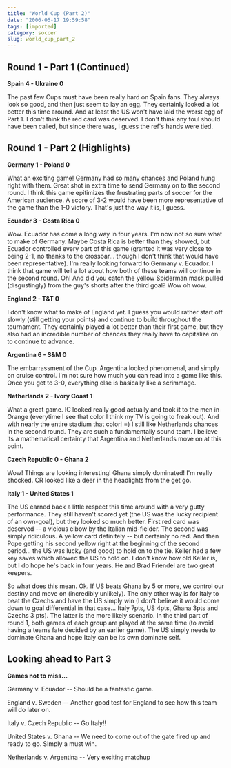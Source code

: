```yaml
---
title: "World Cup (Part 2)"
date: "2006-06-17 19:59:58"
tags: [imported]
category: soccer
slug: world_cup_part_2
---
```


## Round 1 - Part 1 (Continued)

<strong>Spain 4 - Ukraine 0</strong>

The past few Cups must have been really hard on Spain fans. They always look so
good, and then just seem to lay an egg. They certainly looked a lot better this
time around. And at least the US won't have laid the worst egg of Part 1. I
don't think the red card was deserved. I don't think any foul should have been
called, but since there was, I guess the ref's hands were tied.

## Round 1 - Part 2 (Highlights)

<strong>Germany 1 - Poland 0</strong>

What an exciting game! Germany had so many chances and Poland hung right with
them. Great shot in extra time to send Germany on to the second round. I think
this game epitimizes the frustrating parts of soccer for the American audience.
A score of 3-2 would have been more representative of the game than the 1-0
victory. That's just the way it is, I guess.

<strong>Ecuador 3 - Costa Rica 0</strong>

Wow. Ecuador has come a long way in four years. I'm now not so sure what to make
of Germany. Maybe Costa Rica is better than they showed, but Ecuador controlled
every part of this game (granted it was very close to being 2-1, no thanks to
the crossbar... though I don't think that would have been representative). I'm
really looking forward to Germany v. Ecuador. I think that game will tell a lot
about how both of these teams will continue in the second round. Oh! And did you
catch the yellow Spiderman mask pulled (disgustingly) from the guy's shorts
after the third goal? Wow oh wow.

<strong>England 2 - T&T 0</strong>

I don't know what to make of England yet. I guess you would rather start off
slowly (still getting your points) and continue to build throughout the
tournament. They certainly played a lot better than their first game, but they
also had an incredible number of chances they really have to capitalize on to
continue to advance.

<strong>Argentina 6 - S&M 0</strong>

The embarrassment of the Cup. Argentina looked phenomenal, and simply on cruise
control. I'm not sure how much you can read into a game like this. Once you get
to 3-0, everything else is basically like a scrimmage.

<strong>Netherlands 2 - Ivory Coast 1</strong>

What a great game. IC looked really good actually and took it to the men in
Orange (everytime I see that color I think my TV is going to freak out). And
with nearly the entire stadium that color! =) I still like Netherlands chances
in the second round. They are such a fundamentally sound team. I believe its a
mathematical certainty that Argentina and Netherlands move on at this point.

<strong>Czech Republic 0 - Ghana 2</strong>

Wow! Things are looking interesting! Ghana simply dominated! I'm really shocked.
CR looked like a deer in the headlights from the get go.

<strong>Italy 1 - United States 1</strong>

The US earned back a little respect this time around with a very gutty
performance. They still haven't scored yet (the US was the lucky recipient of an
own-goal), but they looked so much better. First red card was deserved -- a
vicious elbow by the Italian mid-fielder. The second was simply ridiculous. A
yellow card definitely -- but certainly no red. And then Pope getting his second
yellow right at the beginning of the second period... the US was lucky (and
good) to hold on to the tie. Keller had a few key saves which allowed the US to
hold on. I don't know how old Keller is, but I do hope he's back in four years.
He and Brad Friendel are two great keepers.

So what does this mean. Ok. If US beats Ghana by 5 or more, we control our
destiny and move on (incredibly unlikely). The only other way is for Italy to
beat the Czechs and have the US simply win (I don't believe it would come down
to goal differential in that case... Italy 7pts, US 4pts, Ghana 3pts and Czechs
3 pts). The latter is the more likely scenario. In the third part of round 1,
both games of each group are played at the same time (to avoid having a teams
fate decided by an earlier game). The US simply needs to dominate Ghana and hope
Italy can be its own dominate self.

## Looking ahead to Part 3

<strong>Games not to miss...</strong>

Germany v. Ecuador -- Should be a fantastic game.

England v. Sweden -- Another good test for England to see how this team will do
later on.

Italy v. Czech Republic -- Go Italy!!

United States v. Ghana -- We need to come out of the gate fired up and ready to
go. Simply a must win.

Netherlands v. Argentina -- Very exciting matchup
